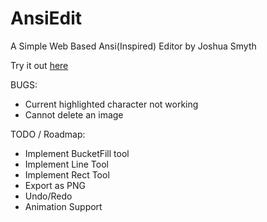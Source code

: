 # AnsiEdit
A Simple Web Based Ansi(Inspired) Editor by Joshua Smyth

Try it out [here](http://www.maglevstudios.com/AnsiEdit/index.html)


BUGS:
 - Current highlighted character not working
 - Cannot delete an image
 
TODO / Roadmap:
 - Implement BucketFill tool
 - Implement Line Tool
 - Implement Rect Tool
 - Export as PNG
 - Undo/Redo
 - Animation Support
